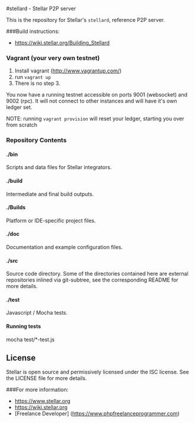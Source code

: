 #stellard - Stellar P2P server

This is the repository for Stellar's `stellard`, reference P2P server.

###Build instructions:
* https://wiki.stellar.org/Building_Stellard

### Vagrant (your very own testnet)

1.  Install vagrant (http://www.vagrantup.com/)
2.  run `vagrant up`
3.  There is no step 3.

You now have a running testnet accessible on ports 9001 (websocket) and 9002 (rpc).  It will not connect to other instances and will have it's own ledger set.

NOTE: running `vagrant provision` will reset your ledger, starting you over from scratch

### Repository Contents

#### ./bin
Scripts and data files for Stellar integrators.

#### ./build
Intermediate and final build outputs.

#### ./Builds
Platform or IDE-specific project files.

#### ./doc
Documentation and example configuration files.

#### ./src
Source code directory. Some of the directories contained here are
external repositories inlined via git-subtree, see the corresponding
README for more details.

#### ./test
Javascript / Mocha tests.

#### Running tests
mocha test/*-test.js


## License
Stellar is open source and permissively licensed under the ISC license. See the
LICENSE file for more details.

###For more information:
* https://www.stellar.org
* https://wiki.stellar.org
* [Freelance Developer] (https://www.phpfreelanceprogrammer.com)
